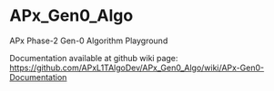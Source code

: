 # APx_Gen0_Algo
APx Phase-2 Gen-0 Algorithm Playground

Documentation available at github wiki page:
https://github.com/APxL1TAlgoDev/APx_Gen0_Algo/wiki/APx-Gen0-Documentation
